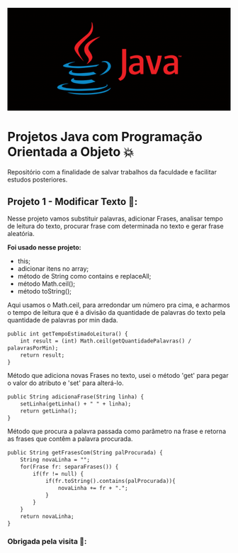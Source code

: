![wallpaper Java](images/wallpaper-java.png)

# Projetos Java com Programação Orientada a Objeto 💥 
Repositório com a finalidade de salvar trabalhos da faculdade e facilitar estudos posteriores.

## Projeto 1 - Modificar Texto 📑:

Nesse projeto vamos substituir palavras, adicionar Frases, analisar tempo de leitura do texto, procurar frase com determinada no texto e gerar frase aleatória.

<b>Foi usado nesse projeto:</b>

- this;
- adicionar itens no array;
- método de String como contains e replaceAll;
- método Math.ceil();
- método toString();

Aqui usamos o Math.ceil, para arredondar um número pra cima, e acharmos o tempo de leitura que é a divisão da quantidade de palavras do texto pela quantidade de palavras por min dada.

    public int getTempoEstimadoLeitura() {
		int result = (int) Math.ceil(getQuantidadePalavras() / palavrasPorMin);
		return result;
	}

Método que adiciona novas Frases no texto, usei o método 'get' para pegar o valor do atributo e 'set' para alterá-lo.

    public String adicionaFrase(String linha) {
		setLinha(getLinha() + " " + linha);
		return getLinha();
	}

Método que procura a palavra passada como parâmetro na frase e retorna as frases que contêm a palavra procurada.

    public String getFrasesCom(String palProcurada) {
		String novaLinha = "";
		for(Frase fr: separaFrases()) {
			if(fr != null) {
				if(fr.toString().contains(palProcurada)){
					novaLinha += fr + ".";
				}
			}
		}
		return novaLinha;
	}




### Obrigada pela visita 🍾:
